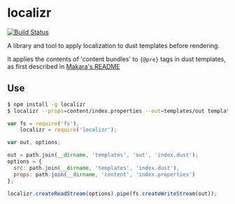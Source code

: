 # localizr

[![Build Status](https://travis-ci.org/krakenjs/localizr.svg?branch=master)](https://travis-ci.org/krakenjs/localizr)

A library and tool to apply localization to dust templates before rendering.

It applies the contents of 'content bundles' to `{@pre}` tags in dust templates, as first described in [Makara's README](https://github.com/krakenjs/makara/blob/master/README.md)

Use
----

```bash
$ npm install -g localizr
$ localizr --props=content/index.properties --out=templates/out templates/index.dust
```

```javascript
var fs = require('fs'),
    localizr = require('localizr');

var out, options;

out = path.join(__dirname, 'templates', 'out', 'index.dust');
options = {
  src: path.join(__dirname, 'templates', 'index.dust'),
  props: path.join(__dirname, 'content', 'index.properties')
};

localizr.createReadStream(options).pipe(fs.createWriteStream(out));
```
